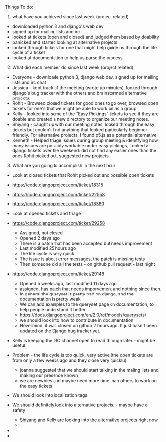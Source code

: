Things To do:
1) what have you achieved since last week (project related)
- downloaded python 3 and django's web dev
- signed up for mailing lists and irc
- looked at tickets (open and closed) and judged them based by doability
- panicked and started looking at alternative projects
- looked through tickets for one that might help guide us through the life cycle of a ticket
- looked at documentation to help us parse the process
2) What did each member do since last week (project related)
- Everyone - downloade python 3, django web dev, signed up for mailing lists and irc chat
- Jessica - kept track of the meeting (wrote up minutes). looked through django's bug tracker with the others and brainstormed alternative projects.
- Rohit - Browsed closed tickets for good ones to go over, browsed open tickets for one's that we might be able to work on as a group
- Kelly - looked into some of the “Easy Pickings” tickets to see if they are doable and created a new directory to organize our meeting notes.
- Shiyang - caught up with our meeting notes, looked through the easy tickets but couldn’t find anything that looked particularly beginner friendly. For alternative projects, I found p5.js as a potential alternative
- Kenneth - Helped triage issues during group meeting & idenitfying how many issues are possibly workable under easy-pickings, Looked at django tickets over the weekend: did not find any easier ones than the ones Rohit picked out, suggested new projects
3) What are you going to accomplish in the next hour
- Look at closed tickets that Rohit picked out and possible open tickets

- https://code.djangoproject.com/ticket/18315
- https://code.djangoproject.com/ticket/22558
- https://code.djangoproject.com/ticket/18380

- Look at opened tickets and triage
- https://code.djangoproject.com/ticket/29258
  - Assigned, not closed
  - Opened 2 days ago
  - There is a patch that has been accepted but needs improvement
  - Last modified 25 hours ago
  - The life cycle is very quick
  - The issue is about error messages, the patch is missing tests
  - Then someone did all the tests - on github pull request - last night

- https://code.djangoproject.com/ticket/29148
  - Opened 5 weeks ago, last modified 11 days ago
  - assigned, has patch that needs imporvement and nothing since then.
  - In general the queryset is pretty bad on django, and the documentation is pretty weak
  - We can add examples to the queryset page on documentation, to help people understand it better
  - https://docs.djangoproject.com/en/2.0/ref/models/querysets/
  - we should look into how to contribute in documentation
  - Nevermind, it was closed on github 2 hours ago. It just hasn't been updated on the Django bug tracker yet.
  
  
- Kelly is keeping the IRC channel open to read through later - might be useful
- Problem - the life cycle is too quick, very active (the open tickets are from only a few weeks ago and they close very quicklu)
  - joanna suggested that we should start talking in the maiing lists and making our presence known 
  - we are newbies and maybe need more time than others to work on the easy tickets
- We should look into localization tags
- We should definitely look into alternative projects. - maybe have a safety
  - Shiyang and Kelly are looking into the alternative projects right now
  - 
- 
- 
